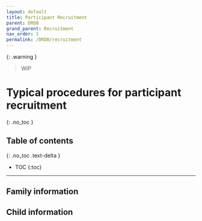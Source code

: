 ```yaml
---
layout: default
title: Participant Recruitment
parent: DRDB
grand_parent: Recruitment
nav_order: 1
permalink: /DRDB/recruitment
---
```

{: .warning }
> WIP

# Typical procedures for participant recruitment
{: .no_toc }

## Table of contents
{: .no_toc .text-delta }

* TOC
{:toc}

---
## Family information


## Child information